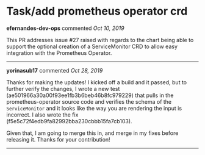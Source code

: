 # Task/add prometheus operator crd

**efernandes-dev-ops** commented *Oct 10, 2019*

This PR addresses issue #27 raised with regards to the chart being able to support the optional creation of a ServiceMonitor CRD to allow easy integration with the Prometheus Operator.
<br />
***


**yorinasub17** commented *Oct 28, 2019*

Thanks for making the updates! I kicked off a build and it passed, but to further verify the changes, I wrote a new test (ae501966a30a00f93ee1fb3b6beb46b8fc979229) that pulls in the prometheus-operator source code and verifies the schema of the `ServiceMonitor` and it looks like the way you are rendering the input is incorrect. I also wrote the fix (f5e5c72f4edb9fa82992bba230cbbb15fa7cb103).

Given that, I am going to merge this in, and merge in my fixes before releasing it. Thanks for your contribution!
***

